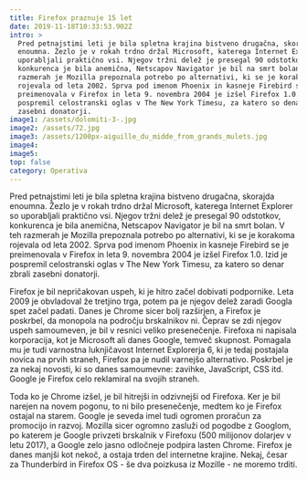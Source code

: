 ```yaml
---
title: Firefox praznuje 15 let
date: 2019-11-18T10:33:53.902Z
intro: >
  Pred petnajstimi leti je bila spletna krajina bistveno drugačna, skorajda
  enoumna. Žezlo je v rokah trdno držal Microsoft, katerega Internet Explorer so
  uporabljali praktično vsi. Njegov tržni delež je presegal 90 odstotkov,
  konkurenca je bila anemična, Netscapov Navigator je bil na smrt bolan. V teh
  razmerah je Mozilla prepoznala potrebo po alternativi, ki se je korakoma
  rojevala od leta 2002. Sprva pod imenom Phoenix in kasneje Firebird se je
  preimenovala v Firefox in leta 9. novembra 2004 je izšel Firefox 1.0. Izid je
  pospremil celostranski oglas v The New York Timesu, za katero so denar zbrali
  zasebni donatorji.
image1: /assets/dolomiti-3-.jpg
image2: /assets/72.jpg
image3: /assets/1200px-aiguille_du_midde_from_grands_mulets.jpg
image4:
image5:
top: false
category: Operativa
---
```


Pred petnajstimi leti je bila spletna krajina bistveno drugačna, skorajda enoumna. Žezlo je v rokah trdno držal Microsoft, katerega Internet Explorer so uporabljali praktično vsi. Njegov tržni delež je presegal 90 odstotkov, konkurenca je bila anemična, Netscapov Navigator je bil na smrt bolan. V teh razmerah je Mozilla prepoznala potrebo po alternativi, ki se je korakoma rojevala od leta 2002. Sprva pod imenom Phoenix in kasneje Firebird se je preimenovala v Firefox in leta 9. novembra 2004 je izšel Firefox 1.0. Izid je pospremil celostranski oglas v The New York Timesu, za katero so denar zbrali zasebni donatorji.

Firefox je bil nepričakovan uspeh, ki je hitro začel dobivati podpornike. Leta 2009 je obvladoval že tretjino trga, potem pa je njegov delež zaradi Googla spet začel padati. Danes je Chrome sicer bolj razširjen, a Firefox je poskrbel, da monopola na področju brskalnikov ni. Čeprav se zdi njegov uspeh samoumeven, je bil v resnici veliko presenečenje. Firefoxa ni napisala korporacija, kot je Microsoft ali danes Google, temveč skupnost. Pomagala mu je tudi varnostna luknjičavost Internet Explorerja 6, ki je tedaj postajala novica na prvih straneh, Firefox pa je nudil varnejšo alternativo. Poskrbel je za nekaj novosti, ki so danes samoumevne: zavihke, JavaScript, CSS itd. Google je Firefox celo reklamiral na svojih straneh.

Toda ko je Chrome izšel, je bil hitrejši in odzivnejši od Firefoxa. Ker je bil narejen na novem pogonu, to ni bilo presenečenje, medtem ko je Firefox ostajal na starem. Google je seveda imel tudi ogromen proračun za promocijo in razvoj. Mozilla sicer ogromno zasluži od pogodbe z Googlom, po katerem je Google privzeti brskalnik v Firefoxu (500 milijonov dolarjev v letu 2017), a Google zelo jasno odločneje podpira lasten Chrome. Firefox je danes manjši kot nekoč, a ostaja trden del internetne krajine. Nekaj, česar za Thunderbird in Firefox OS - še dva poizkusa iz Mozille - ne moremo trditi.
